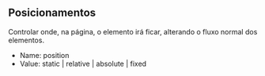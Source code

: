 ## Posicionamentos

Controlar onde, na página, o elemento irá ficar, alterando o fluxo normal dos elementos.

- Name: position
- Value: static | relative | absolute | fixed
